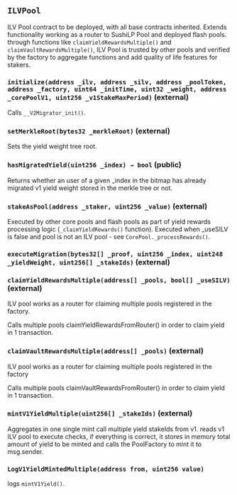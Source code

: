 ## `ILVPool`

ILV Pool contract to be deployed, with all base contracts inherited.
Extends functionality working as a router to SushiLP Pool and deployed flash pools.
through functions like `claimYieldRewardsMultiple()` and `claimVaultRewardsMultiple()`,
ILV Pool is trusted by other pools and verified by the factory to aggregate functions
and add quality of life features for stakers.

### `initialize(address _ilv, address _silv, address _poolToken, address _factory, uint64 _initTime, uint32 _weight, address _corePoolV1, uint256 _v1StakeMaxPeriod)` (external)

Calls `__V2Migrator_init()`.

### `setMerkleRoot(bytes32 _merkleRoot)` (external)

Sets the yield weight tree root.

### `hasMigratedYield(uint256 _index) → bool` (public)

Returns whether an user of a given \_index in the bitmap has already
migrated v1 yield weight stored in the merkle tree or not.

### `stakeAsPool(address _staker, uint256 _value)` (external)

Executed by other core pools and flash pools
as part of yield rewards processing logic (`_claimYieldRewards()` function).
Executed when \_useSILV is false and pool is not an ILV pool -
see `CorePool._processRewards()`.

### `executeMigration(bytes32[] _proof, uint256 _index, uint248 _yieldWeight, uint256[] _stakeIds)` (external)

### `claimYieldRewardsMultiple(address[] _pools, bool[] _useSILV)` (external)

ILV pool works as a router for claiming multiple pools registered
in the factory.

Calls multiple pools claimYieldRewardsFromRouter() in order to claim yield
in 1 transaction.

### `claimVaultRewardsMultiple(address[] _pools)` (external)

ILV pool works as a router for claiming multiple pools registered
in the factory

Calls multiple pools claimVaultRewardsFromRouter() in order to claim yield
in 1 transaction.

### `mintV1YieldMultiple(uint256[] _stakeIds)` (external)

Aggregates in one single mint call multiple yield stakeIds from v1.
reads v1 ILV pool to execute checks, if everything is correct, it stores
in memory total amount of yield to be minted and calls the PoolFactory to mint
it to msg.sender.

### `LogV1YieldMintedMultiple(address from, uint256 value)`

logs `mintV1Yield()`.
